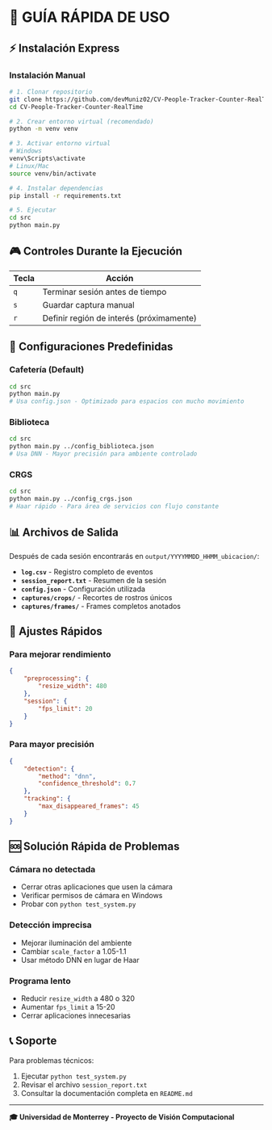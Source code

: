 # 🚀 GUÍA RÁPIDA DE USO

## ⚡ Instalación Express

### Instalación Manual
```bash
# 1. Clonar repositorio
git clone https://github.com/devMuniz02/CV-People-Tracker-Counter-RealTime.git
cd CV-People-Tracker-Counter-RealTime

# 2. Crear entorno virtual (recomendado)
python -m venv venv

# 3. Activar entorno virtual
# Windows
venv\Scripts\activate
# Linux/Mac
source venv/bin/activate

# 4. Instalar dependencias
pip install -r requirements.txt

# 5. Ejecutar
cd src
python main.py
```

## 🎮 Controles Durante la Ejecución

| Tecla | Acción |
|-------|--------|
| `q` | Terminar sesión antes de tiempo |
| `s` | Guardar captura manual |
| `r` | Definir región de interés (próximamente) |

## 📍 Configuraciones Predefinidas

### Cafetería (Default)
```bash
cd src
python main.py
# Usa config.json - Optimizado para espacios con mucho movimiento
```

### Biblioteca
```bash
cd src
python main.py ../config_biblioteca.json
# Usa DNN - Mayor precisión para ambiente controlado
```

### CRGS
```bash
cd src
python main.py ../config_crgs.json
# Haar rápido - Para área de servicios con flujo constante
```

## 📊 Archivos de Salida

Después de cada sesión encontrarás en `output/YYYYMMDD_HHMM_ubicacion/`:

- **`log.csv`** - Registro completo de eventos
- **`session_report.txt`** - Resumen de la sesión
- **`config.json`** - Configuración utilizada
- **`captures/crops/`** - Recortes de rostros únicos
- **`captures/frames/`** - Frames completos anotados

## 🔧 Ajustes Rápidos

### Para mejorar rendimiento
```json
{
    "preprocessing": {
        "resize_width": 480
    },
    "session": {
        "fps_limit": 20
    }
}
```

### Para mayor precisión
```json
{
    "detection": {
        "method": "dnn",
        "confidence_threshold": 0.7
    },
    "tracking": {
        "max_disappeared_frames": 45
    }
}
```

## 🆘 Solución Rápida de Problemas

### Cámara no detectada
- Cerrar otras aplicaciones que usen la cámara
- Verificar permisos de cámara en Windows
- Probar con `python test_system.py`

### Detección imprecisa
- Mejorar iluminación del ambiente
- Cambiar `scale_factor` a 1.05-1.1
- Usar método DNN en lugar de Haar

### Programa lento
- Reducir `resize_width` a 480 o 320
- Aumentar `fps_limit` a 15-20
- Cerrar aplicaciones innecesarias

## 📞 Soporte

Para problemas técnicos:
1. Ejecutar `python test_system.py`
2. Revisar el archivo `session_report.txt`
3. Consultar la documentación completa en `README.md`

---
**🎓 Universidad de Monterrey - Proyecto de Visión Computacional**